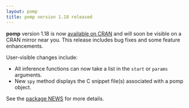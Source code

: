 ```yaml
---
layout: pomp
title: pomp version 1.18 released
---
```


**pomp** version 1.18 is now [available on CRAN](https://cran.r-project.org/package=pomp) and will soon be visible on a CRAN mirror near you.
This release includes bug fixes and some feature enhancements.

User-visible changes include:

- All inference functions can now take a list in the `start` or `params` arguments.
- New `spy` method displays the C snippet file(s) associated with a pomp object.

See the [package NEWS](https://kingaa.github.io/pomp/NEWS/) for more details.
